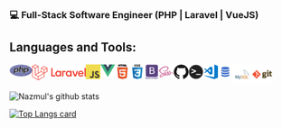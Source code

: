 ### 💻 Full-Stack Software Engineer (PHP | Laravel | VueJS)

## Languages and Tools:

<img align="left" alt="PHP" width="40px" src="./img/php.png"/>
<img align="left" alt="Laravel" width="95px" src="./img/laravel.png" />
<img align="left" alt="JavaScript" width="26px" src="./img/javascript.png" />
<img align="left" alt="VueJs" width="26px" src="./img/vuejs.png" />
<img align="left" alt="HTML5" width="26px" src="./img/html.png" />
<img align="left" alt="CSS3" width="26px" src="./img/css.png" />
<img align="left" alt="Bootstrap 5" width="26px" src="./img/bootstrap.png" />
<img align="left" alt="Sass" width="26px" src="./img/sass.png" />
<img align="left" alt="GitHub" width="26px" src="./img/github.png" />
<img align="left" alt="HTML5" width="26px" src="./img/terminal.png" />
<img align="left" alt="Visual Studio Code" width="26px" src="./img/visual-studio-code.png" />
<img align="left" alt="SQL" width="26px" src="./img/sql.png" />
<img align="left" alt="MySQL" width="35px" src="./img/mysql.png" />
<img align="left" alt="Git" width="35px" src="./img/git.png" />

<br></br>



![Nazmul's github stats](https://github-readme-stats.vercel.app/api?username=mdpappu006&count_private=true)


[![Top Langs card](https://github-readme-stats.vercel.app/api/top-langs/?username=mdpappu006&card_width=550)](https://github.com/mdpappu006)
